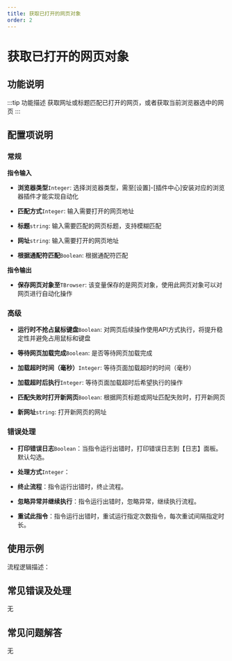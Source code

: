 ```yaml
---
title: 获取已打开的网页对象
order: 2
---
```


# 获取已打开的网页对象

## 功能说明

:::tip 功能描述
获取网址或标题匹配已打开的网页，或者获取当前浏览器选中的网页
:::

## 配置项说明

### 常规

**指令输入**

- **浏览器类型**`Integer`: 选择浏览器类型，需至[设置]-[插件中心]安装对应的浏览器插件才能实现自动化

- **匹配方式**`Integer`: 输入需要打开的网页地址

- **标题**`string`: 输入需要匹配的网页标题，支持模糊匹配

- **网址**`string`: 输入需要打开的网页地址

- **根据通配符匹配**`Boolean`: 根据通配符匹配


**指令输出**

- **保存网页对象至**`TBrowser`: 该变量保存的是网页对象，使用此网页对象可以对网页进行自动化操作

### 高级

- **运行时不抢占鼠标键盘**`Boolean`: 对网页后续操作使用API方式执行，将提升稳定性并避免占用鼠标和键盘

- **等待网页加载完成**`Boolean`: 是否等待网页加载完成

- **加载超时时间（毫秒）**`Integer`: 等待页面加载超时的时间（毫秒）

- **加载超时后执行**`Integer`: 等待页面加载超时后希望执行的操作

- **匹配失败时打开新网页**`Boolean`: 根据网页标题或网址匹配失败时，打开新网页

- **新网址**`string`: 打开新网页的网址

### 错误处理

- **打印错误日志**`Boolean`：当指令运行出错时，打印错误日志到【日志】面板。默认勾选。

- **处理方式**`Integer`：

 - **终止流程**：指令运行出错时，终止流程。

 - **忽略异常并继续执行**：指令运行出错时，忽略异常，继续执行流程。

 - **重试此指令**：指令运行出错时，重试运行指定次数指令，每次重试间隔指定时长。

## 使用示例

流程逻辑描述：

## 常见错误及处理

无

## 常见问题解答

无

